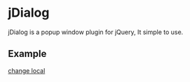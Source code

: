 # jDialog 

jDialog is a popup window plugin for jQuery, It simple to use.

## Example

  <script type="text/javascript">
    function showChangeLocal(el){
      $(el).jDialog({
        title : "Dialog title",
        content : "<p>This is dialog HTML content</p>",
        width : 400
      });
      return false;
    }
  </script>
  <a href="#" onclick="return showChangeLocal(this);">change local</a>
  
